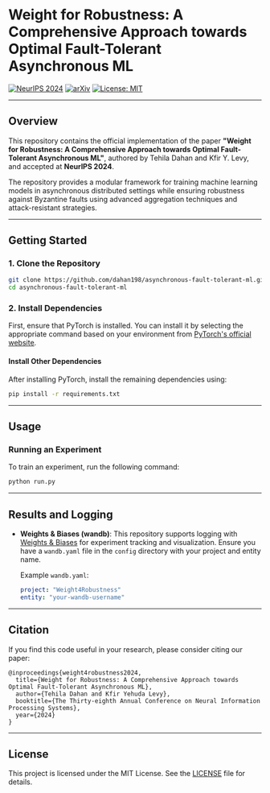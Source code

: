 

# Weight for Robustness: A Comprehensive Approach towards Optimal Fault-Tolerant Asynchronous ML

[![NeurIPS 2024](https://img.shields.io/badge/NeurIPS-2024-blue.svg)](#) [![arXiv](https://img.shields.io/badge/arXiv-2304.04169-B31B1B.svg)](https://arxiv.org/abs/2501.09621) [![License: MIT](https://img.shields.io/badge/License-MIT-yellow.svg)](https://opensource.org/licenses/MIT)

---

## Overview

This repository contains the official implementation of the paper **"Weight for Robustness: A Comprehensive Approach towards Optimal Fault-Tolerant Asynchronous ML"**, authored by Tehila Dahan and Kfir Y. Levy, and accepted at **NeurIPS 2024**. 

The repository provides a modular framework for training machine learning models in asynchronous distributed settings while ensuring robustness against Byzantine faults using advanced aggregation techniques and attack-resistant strategies.

---

## Getting Started

### 1. Clone the Repository

```bash
git clone https://github.com/dahan198/asynchronous-fault-tolerant-ml.git
cd asynchronous-fault-tolerant-ml
```

### 2. Install Dependencies

First, ensure that PyTorch is installed. You can install it by selecting the appropriate command based on your environment from [PyTorch's official website](https://pytorch.org/get-started/locally/).

#### Install Other Dependencies

After installing PyTorch, install the remaining dependencies using:

```bash
pip install -r requirements.txt
```

---

## **Usage**

### **Running an Experiment**

To train an experiment, run the following command:

```bash
python run.py
```

---

## Results and Logging

- **Weights & Biases (wandb)**: This repository supports logging with [Weights & Biases](https://wandb.ai/) for experiment tracking and visualization. Ensure you have a `wandb.yaml` file in the `config` directory with your project and entity name.
  
  Example `wandb.yaml`:
  ```yaml
  project: "Weight4Robustness"
  entity: "your-wandb-username"
  ```

---

## Citation

If you find this code useful in your research, please consider citing our paper:

```
@inproceedings{weight4robustness2024,
  title={Weight for Robustness: A Comprehensive Approach towards Optimal Fault-Tolerant Asynchronous ML},
  author={Tehila Dahan and Kfir Yehuda Levy},
  booktitle={The Thirty-eighth Annual Conference on Neural Information Processing Systems},
  year={2024}
}
```

---

## License

This project is licensed under the MIT License. See the [LICENSE](LICENSE) file for details.





